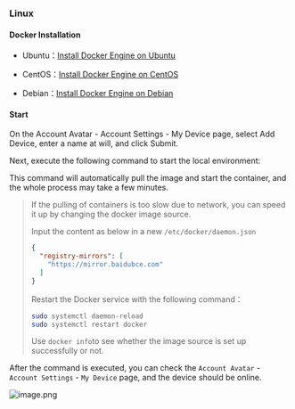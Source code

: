 ### Linux

#### Docker Installation

* Ubuntu：[Install Docker Engine on Ubuntu](https://docs.docker.com/engine/install/ubuntu/)

* CentOS：[Install Docker Engine on CentOS](https://docs.docker.com/engine/install/centos/)

* Debian：[Install Docker Engine on Debian
](https://docs.docker.com/engine/install/debian/)

#### Start

On the Account Avatar - Account Settings - My Device page, select Add Device, enter a name at will, and click Submit.

Next, execute the following command to start the local environment:

This command will automatically pull the image and start the container, and the whole process may take a few minutes.
> If the pulling of containers is too slow due to network, you can speed it up by changing the docker image source.
>
> Input the content as below in a new  `/etc/docker/daemon.json` 
>
> ```json
> {
>   "registry-mirrors": [
>     "https://mirror.baidubce.com"
>   ]
> }
> ```
>
> Restart the Docker service with the following command：
> ```bash
> sudo systemctl daemon-reload
> sudo systemctl restart docker
> ```
>
> Use `docker info`to see whether the image source is set up successfully or not.

After the command is executed, you can check the `Account Avatar` - `Account Settings` - `My Device` page, and the device should be online.

![image.png](https://levimg.s3.cn-northwest-1.amazonaws.com.cn/x/%E6%88%AA%E5%B1%8F2022-05-29+14.05.37.png)
